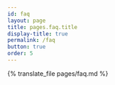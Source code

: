 ```yaml
---
id: faq
layout: page
title: pages.faq.title
display-title: true
permalink: /faq
button: true
order: 5
---
```


{% translate_file pages/faq.md %}
